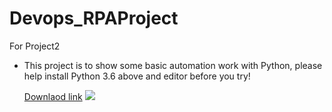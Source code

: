 # Devops_RPAProject
For Project2
* This project is to show some basic automation work with Python, please help install Python 3.6 above and editor before you try!

  [Downlaod link](https://www.python.org/downloads/)
  ![](img0.png)
